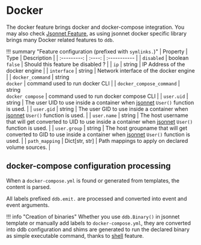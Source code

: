 Docker
===

The docker feature brings docker and docker-compose integration. You may also check [Jsonnet Feature](./jsonnet.md), as
using jsonnet docker specific library brings many Docker related features to `ddb`.

!!! summary "Feature configuration (prefixed with `symlinks.`)"
    | Property | Type | Description |
    | :---------: | :----: | :----------- |
    | `disabled` | boolean<br>`false` | Should this feature be disabled ? |
    | `ip` | string | IP Address of the docker engine |
    | `interface` | string | Network interface of the docker engine |
    | `docker_command` | string<br>`docker` | command used to run docker CLI |
    | `docker_compose_command` | string<br>`docker compose` | command used to run docker compose CLI |
    | `user.uid` | string | The user UID to use inside a container when [jsonnet](./jsonnet.md) `User()` function is used. |
    | `user.gid` | string | The user GID to use inside a container when [jsonnet](./jsonnet.md) `User()` function is used. |
    | `user.name` | string | The host username that will get converted to UID to use inside a container when [jsonnet](./jsonnet.md) `User()` function is used. |
    | `user.group` | string | The host groupname that will get converted to GID to use inside a container when [jsonnet](./jsonnet.md) `User()` function is used. |
    | `path_mapping` | Dict[str, str] | Path mappings to apply on declared volume sources. |

docker-compose configuration processing
---

When a `docker-compose.yml` is found or generated from templates, the content is parsed.

All labels prefixed `ddb.emit.` are processed and converted into event and event arguments.

!!! info "Creation of binaries"
    Whether you use `ddb.Binary()` in jsonnet template or manually add labels to `docker-compose.yml`, they 
    are converted into ddb configuration and shims are generated to run the declared binary as simple executable 
    command, thanks to [shell](shell.md) feature.